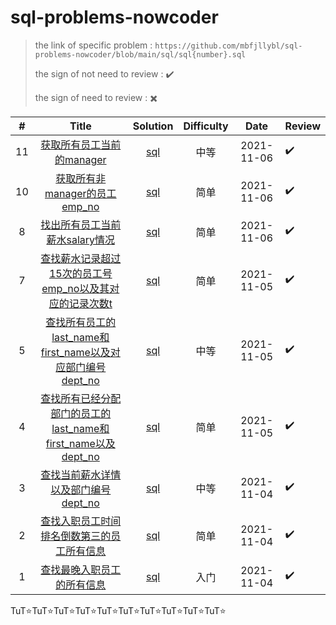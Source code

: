 # sql-problems-nowcoder

> the link of specific problem : `https://github.com/mbfjllybl/sql-problems-nowcoder/blob/main/sql/sql{number}.sql`
>
> the sign of not need to review : :heavy_check_mark:
>
> the sign of need to review : :heavy_multiplication_x:


|  #   |                            Title                             |                           Solution                           | Difficulty |    Date    | Review             |
| :--: | :----------------------------------------------------------: | :----------------------------------------------------------: | :--------: | :--------: | ------------------ |
|  11  | [ 获取所有员工当前的manager](https://www.nowcoder.com/practice/e50d92b8673a440ebdf3a517b5b37d62?tpId=82&&tqId=29763&rp=1&ru=/ta/sql&qru=/ta/sql/question-ranking) | [sql](https://github.com/mbfjllybl/sql-problems-nowcoder/blob/main/sql/sql11.sql) |    中等    | 2021-11-06 | :heavy_check_mark: |
|  10  | [ 获取所有非manager的员工emp_no](https://www.nowcoder.com/practice/32c53d06443346f4a2f2ca733c19660c?tpId=82&&tqId=29762&rp=1&ru=/ta/sql&qru=/ta/sql/question-ranking) | [sql](https://github.com/mbfjllybl/sql-problems-nowcoder/blob/main/sql/sql10.sql) |    简单    | 2021-11-06 | :heavy_check_mark: |
|  8   | [ 找出所有员工当前薪水salary情况](https://www.nowcoder.com/practice/ae51e6d057c94f6d891735a48d1c2397?tpId=82&&tqId=29760&rp=1&ru=/ta/sql&qru=/ta/sql/question-ranking) | [sql](https://github.com/mbfjllybl/sql-problems-nowcoder/blob/main/sql/sql8.sql) |    简单    | 2021-11-06 | :heavy_check_mark: |
|  7   | [查找薪水记录超过15次的员工号emp_no以及其对应的记录次数t](https://www.nowcoder.com/practice/6d4a4cff1d58495182f536c548fee1ae?tpId=82&&tqId=29759&rp=1&ru=/ta/sql&qru=/ta/sql/question-ranking) | [sql](https://github.com/mbfjllybl/sql-problems-nowcoder/blob/main/sql/sql7.sql) |    简单    | 2021-11-05 | :heavy_check_mark: |
|  5   | [查找所有员工的last_name和first_name以及对应部门编号dept_no](https://www.nowcoder.com/practice/6d35b1cd593545ab985a68cd86f28671?tpId=82&&tqId=29756&rp=1&ru=/ta/sql&qru=/ta/sql/question-ranking) | [sql](https://github.com/mbfjllybl/sql-problems-nowcoder/blob/main/sql/sql5.sql) |    中等    | 2021-11-05 | :heavy_check_mark: |
|  4   | [查找所有已经分配部门的员工的last_name和first_name以及dept_no](https://www.nowcoder.com/practice/6d35b1cd593545ab985a68cd86f28671?tpId=82&&tqId=29756&rp=1&ru=/ta/sql&qru=/ta/sql/question-ranking) | [sql](https://github.com/mbfjllybl/sql-problems-nowcoder/blob/main/sql/sql4.sql) |    简单    | 2021-11-05 | :heavy_check_mark: |
|  3   | [ 查找当前薪水详情以及部门编号dept_no](https://www.nowcoder.com/practice/c63c5b54d86e4c6d880e4834bfd70c3b?tpId=82&&tqId=29755&rp=1&ru=/ta/sql&qru=/ta/sql/question-ranking) | [sql](https://github.com/mbfjllybl/sql-problems-nowcoder/blob/main/sql/sql3.sql) |    中等    | 2021-11-04 | :heavy_check_mark: |
|  2   | [ 查找入职员工时间排名倒数第三的员工所有信息](https://www.nowcoder.com/practice/ec1ca44c62c14ceb990c3c40def1ec6c?tpId=82&&tqId=29754&rp=1&ru=/activity/oj&qru=/ta/sql/question-ranking) | [sql](https://github.com/mbfjllybl/sql-problems-nowcoder/blob/main/sql/sql2.sql) |    简单    | 2021-11-04 | :heavy_check_mark: |
|  1   | [查找最晚入职员工的所有信息](https://www.nowcoder.com/practice/218ae58dfdcd4af195fff264e062138f?tpId=82&&tqId=29753&rp=1&ru=/activity/oj&qru=/ta/sql/question-ranking) | [sql](https://github.com/mbfjllybl/sql-problems-nowcoder/blob/main/sql/sql1.sql) |    入门    | 2021-11-04 | :heavy_check_mark: |

TuT:star:TuT:star:TuT:star:TuT:star:TuT:star:TuT:star:TuT:star:TuT:star:TuT:star:TuT:star:

